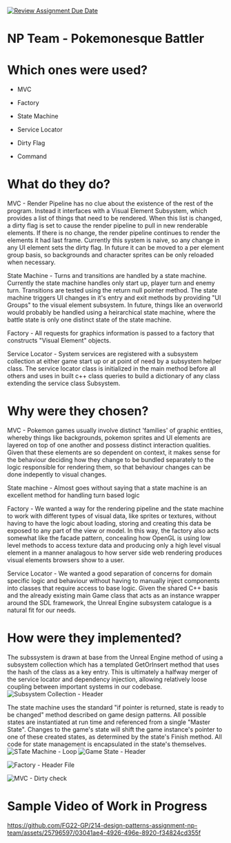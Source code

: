 [![Review Assignment Due Date](https://classroom.github.com/assets/deadline-readme-button-24ddc0f5d75046c5622901739e7c5dd533143b0c8e959d652212380cedb1ea36.svg)](https://classroom.github.com/a/XUCedPox)
# NP Team - Pokemonesque Battler

# Which ones were used?

- MVC
- Factory
- State Machine 
- Service Locator

- Dirty Flag
- Command
# What do they do?

MVC - Render Pipeline has no clue about the existence of the rest of the program. Instead it interfaces with a Visual Element Subsystem, which provides a list of things that need to be rendered.
When this list is changed, a dirty flag is set to cause the render pipeline to pull in new renderable elements. If there is no change, the render pipeline continues to render the elements it had last frame.
Currently this system is naive, so any change in any UI element sets the dirty flag. In future it can be moved to a per element group basis, so backgrounds and character sprites can be only reloaded when necessary.

State Machine - Turns and transitions are handled by a state machine. Currently the state machine handles only start up, player turn and enemy turn. Transitions are tested using the return null pointer method.
The state machine triggers UI changes in it's entry and exit methods by providing "UI Groups" to the visual element subsystem. In future, things like an overworld would probably be handled using a heirarchical state machine,
where the battle state is only one distinct state of the state machine.

Factory - All requests for graphics information is passed to a factory that constructs "Visual Element" objects. 

Service Locator - System services are registered with a subsystem collection at either game start up or at point of need by a subsystem helper class. The service locator class is initialized in the main method before all others and uses 
in built c++ class queries to build a dictionary of any class extending the service class Subsystem.


# Why were they chosen?

MVC - Pokemon games usually involve distinct 'families' of graphic entities, whereby things like backgrounds, pokemon sprites and UI elements are layered on top of one another and possess distinct interaction qualities. Given that these elements are so dependent on context, it
makes sense for the behaviour deciding how they change to be bundled separately to the logic responsible for rendering them, so that behaviour changes can be done indepently to visual changes. 

State machine - Almost goes without saying that a state machine is an excellent method for handling turn based logic

Factory - We wanted a way for the rendering pipeline and the state machine to work with different types of visual data, like sprites or textures, without having to have the logic about loading, storing and creating this data be exposed to any part of the view or model. In this way, the factory also acts
somewhat like the facade pattern, concealing how OpenGL is using low level methods to access texture data and producing only a high level visual element in a manner analagous to how server side web rendering produces visual elements browsers show to a user. 

Service Locator - We wanted a good separation of concerns for domain specific logic and behaviour without having to manually inject components into classes that require access to base logic. Given the shared C++ basis and the already existing main Game class that acts as an instance wrapper around the SDL framework,
the Unreal Engine subsystem catalogue is a natural fit for our needs.  

# How were they implemented?
The subssystem is drawn at base from the Unreal Engine method of using a subsystem collection which has a templated GetOrInsert method that uses the hash
of the class as a key entry. This is ultimately a halfway merger of the service locator and dependency injection, allowing relatively loose coupling between important systems in our codebase. 
![Subsystem Collection - Header](https://github.com/FG22-GP/214-design-patterns-assignment-np-team/assets/25796597/db18f430-c1c3-4433-b01d-6f96d117854a)

The state machine uses the standard "if pointer is returned, state is ready to be changed" method described on game design patterns. All possible states are instantiated at run time and referenced from a single "Master State". Changes to the game's state will shift the game instance's pointer to one of these created states, as determined by the state's Finish method. All code for state management is encapsulated in the state's themselves. 
![STate Machine - Loop](https://github.com/FG22-GP/214-design-patterns-assignment-np-team/assets/25796597/f4b0546a-c098-4b10-9600-4e0c6fe54f67)
![Game State - Header](https://github.com/FG22-GP/214-design-patterns-assignment-np-team/assets/25796597/9ce88595-8ab2-491f-ba0f-1ac759de143a)


![Factory - Header File](https://github.com/FG22-GP/214-design-patterns-assignment-np-team/assets/25796597/0aaa6eb3-eb26-499e-a159-ed97bc736841)


![MVC - Dirty check](https://github.com/FG22-GP/214-design-patterns-assignment-np-team/assets/25796597/0a30cdc1-a2ce-4671-825d-22edafaec5c0)


# Sample Video of Work in Progress



https://github.com/FG22-GP/214-design-patterns-assignment-np-team/assets/25796597/03041ae4-4926-496e-8920-f34824cd355f


